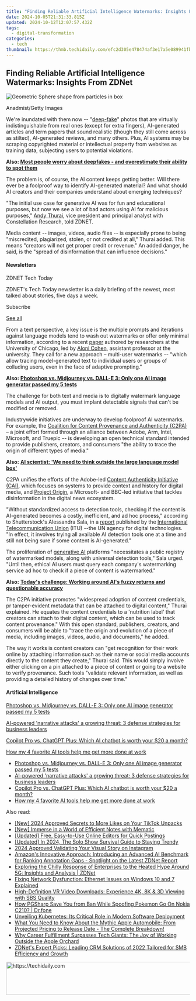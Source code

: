 ```yaml
---
title: "Finding Reliable Artificial Intelligence Watermarks: Insights From ZDNet"
date: 2024-10-05T21:31:33.815Z
updated: 2024-10-12T12:07:57.432Z
tags:
  - digital-transformation
categories:
  - tech
thumbnail: https://thmb.techidaily.com/efc2d305e478474af3e17a5e089941fb3280acaab989de35873f384ab0ed53cb.jpg
---
```


## Finding Reliable Artificial Intelligence Watermarks: Insights From ZDNet

![Geometric Sphere shape from particles in box](https://www.zdnet.com/a/img/resize/ad554cce869576325501fa037301667ea040c55e/2024/08/12/a068c40c-b040-4535-b17c-8de410ecc2e9/gettyimages-1166385570.jpg?auto=webp&precrop=1897,1254,x0,y211&width=1280)

Anadmist/Getty Images

We're inundated with them now -- "[deep-fake](https://www.zdnet.com/article/ai-expert-says-there-are-more-political-deepfakes-than-you-think/)" photos that are virtually indistinguishable from real ones (except for extra fingers), AI-generated articles and term papers that sound realistic (though they still come across as stilted), AI-generated reviews, and many others. Plus, AI systems may be scraping copyrighted material or intellectual property from websites as training data, subjecting users to potential violations. 

**Also: [Most people worry about deepfakes - and overestimate their ability to spot them](https://www.zdnet.com/article/most-people-worry-about-deepfakes-and-overestimate-their-ability-to-spot-them/)**

The problem is, of course, the AI content keeps getting better. Will there ever be a foolproof way to identify AI-generated material? And what should AI creators and their companies understand about emerging techniques? 

"The initial use case for generative AI was for fun and educational purposes, but now we see a lot of bad actors using AI for malicious purposes," [Andy Thurai](https://www.linkedin.com/in/andythurai/#link=%7B%22role%22:%22standard%22,%22href%22:%22https://www.linkedin.com/in/andythurai/%22,%22target%22:%22%5Fblank%22,%22absolute%22:%22%22,%22linkText%22:%22Andy%20Thurai%22%7D), vice president and principal analyst with Constellation Research, told ZDNET. 

Media content -- images, videos, audio files -- is especially prone to being "miscredited, plagiarized, stolen, or not credited at all," Thurai added. This means "creators will not get proper credit or revenue." An added danger, he said, is the "spread of disinformation that can influence decisions." 

#### Newsletters

ZDNET Tech Today

ZDNET's Tech Today newsletter is a daily briefing of the newest, most talked about stories, five days a week.

 Subscribe

[See all](https://www.zdnet.com/newsletters/)

From a text perspective, a key issue is the multiple prompts and iterations against language models tend to wash out watermarks or offer only minimal information, according to a recent [paper](https://usw2.nyl.as/t1/103/3j4yoov0pbq8u4mhcutteiz38/1/1732cddcd0c2ea4c5205bde8d676912176fac55368a0fa36ca76ae234f8b0da9#link=%7B%22role%22:%22standard%22,%22href%22:%22https://usw2.nyl.as/t1/103/3j4yoov0pbq8u4mhcutteiz38/1/1732cddcd0c2ea4c5205bde8d676912176fac55368a0fa36ca76ae234f8b0da9%22,%22target%22:%22%22,%22absolute%22:%22%22,%22linkText%22:%22paper%22%7D) authored by researchers at the University of Chicago, led by [Aloni Cohen](https://aloni.net/#link=%7B%22role%22:%22standard%22,%22href%22:%22https://aloni.net/%22,%22target%22:%22%22,%22absolute%22:%22%22,%22linkText%22:%22Aloni%20Cohen%22%7D), assistant professor at the university. They call for a new approach – multi-user watermarks -- "which allow tracing model-generated text to individual users or groups of colluding users, even in the face of adaptive prompting." 

**Also:** [**Photoshop vs. Midjourney vs. DALL-E 3: Only one AI image generator passed my 5 tests**](https://www.zdnet.com/article/is-photoshops-new-text-to-image-as-good-as-midjourney-and-dall-e-we-test-it-and-see/)

The challenge for both text and media is to digitally watermark language models and AI output, you must implant detectable signals that can't be modified or removed. 

Industrywide initiatives are underway to develop foolproof AI watermarks. For example, the [Coalition for Content Provenance and Authenticity (C2PA)](https://c2pa.org/#link=%7B%22role%22:%22standard%22,%22href%22:%22https://c2pa.org/%22,%22target%22:%22%5Fblank%22,%22absolute%22:%22%22,%22linkText%22:%22Coalition%20for%20Content%20Provenance%20and%20Authenticity%20%28C2PA%29%22%7D) – a joint effort formed through an alliance between Adobe, Arm, Intel, Microsoft, and Truepic -- is developing an open technical standard intended to provide publishers, creators, and consumers "the ability to trace the origin of different types of media." 

**Also:** [**AI scientist: 'We need to think outside the large language model box'**](https://www.zdnet.com/article/ai-scientist-we-need-to-think-outside-the-large-language-model-box/)

C2PA unifies the efforts of the Adobe-led [Content Authenticity Initiative (CAI)](https://contentauthenticity.org/#link=%7B%22role%22:%22standard%22,%22href%22:%22https://contentauthenticity.org/%22,%22target%22:%22%22,%22absolute%22:%22%22,%22linkText%22:%22Content%20Authenticity%20Initiative%20%28CAI%29%22%7D), which focuses on systems to provide context and history for digital media, and [Project Origin](https://www.originproject.info/#link=%7B%22role%22:%22standard%22,%22href%22:%22https://www.originproject.info/%22,%22target%22:%22%22,%22absolute%22:%22%22,%22linkText%22:%22Project%20Origin%22%7D), a Microsoft- and BBC-led initiative that tackles disinformation in the digital news ecosystem.

"Without standardized access to detection tools, checking if the content is AI-generated becomes a costly, inefficient, and ad hoc process," according to Shutterstock's Alessandra Sala, in a [report](https://www.itu.int/hub/2024/05/ai-watermarking-a-watershed-for-multimedia-authenticity/#link=%7B%22role%22:%22standard%22,%22href%22:%22https://www.itu.int/hub/2024/05/ai-watermarking-a-watershed-for-multimedia-authenticity/%22,%22target%22:%22%5Fblank%22,%22absolute%22:%22%22,%22linkText%22:%22report%22%7D) published by the [International Telecommunication Union](https://www.ungeneva.org/en/about/organizations/itu#:~:text=The%20International%20Telecommunication%20Union%20%28ITU,and%20international%20and%20regional%20organizations.) (ITU) --the UN agency for digital technologies. "In effect, it involves trying all available AI detection tools one at a time and still not being sure if some content is AI-generated."

The proliferation of [generative AI](https://www.zdnet.com/article/what-is-generative-ai-and-why-is-it-so-popular-heres-everything-you-need-to-know/) platforms "necessitates a public registry of watermarked models, along with universal detection tools," Sala urged. "Until then, ethical AI users must query each company's watermarking service ad hoc to check if a piece of content is watermarked."

**Also:** [**Today's challenge: Working around AI's fuzzy returns and questionable accuracy**](https://www.zdnet.com/article/todays-challenge-working-around-ais-fuzzy-returns-and-questionable-accuracy/)

The C2PA initiative promotes "widespread adoption of content credentials, pr tamper-evident metadata that can be attached to digital content," Thurai explained. He equates the content credentials to a 'nutrition label' that creators can attach to their digital content, which can be used to track content provenance." With this open standard, publishers, creators, and consumers will be able to "trace the origin and evolution of a piece of media, including images, videos, audio, and documents," he added. 

The way it works is content creators can "get recognition for their work online by attaching information such as their name or social media accounts directly to the content they create," Thurai said. This would simply involve either clicking on a pin attached to a piece of content or going to a website to verify provenance. Such tools "validate relevant information, as well as providing a detailed history of changes over time." 

#### Artificial Intelligence

[Photoshop vs. Midjourney vs. DALL-E 3: Only one AI image generator passed my 5 tests](https://www.zdnet.com/article/is-photoshops-new-text-to-image-as-good-as-midjourney-and-dall-e-we-test-it-and-see/ "Photoshop vs. Midjourney vs. DALL-E 3: Only one AI image generator passed my 5 tests")

[AI-powered 'narrative attacks' a growing threat: 3 defense strategies for business leaders](https://www.zdnet.com/article/ai-powered-narrative-attacks-a-growing-threat-3-defense-strategies-for-business-leaders/ "AI-powered 'narrative attacks' a growing threat: 3 defense strategies for business leaders")

[Copilot Pro vs. ChatGPT Plus: Which AI chatbot is worth your $20 a month?](https://www.zdnet.com/article/copilot-pro-vs-chatgpt-plus-which-is-ai-chatbot-is-worth-your-20-a-month/ "Copilot Pro vs. ChatGPT Plus: Which AI chatbot is worth your $20 a month?")

[How my 4 favorite AI tools help me get more done at work](https://www.zdnet.com/article/how-my-4-favorite-ai-tools-help-me-get-more-done-at-work/ "How my 4 favorite AI tools help me get more done at work")

* [Photoshop vs. Midjourney vs. DALL-E 3: Only one AI image generator passed my 5 tests](https://www.zdnet.com/article/is-photoshops-new-text-to-image-as-good-as-midjourney-and-dall-e-we-test-it-and-see/ "Photoshop vs. Midjourney vs. DALL-E 3: Only one AI image generator passed my 5 tests")
* [AI-powered 'narrative attacks' a growing threat: 3 defense strategies for business leaders](https://www.zdnet.com/article/ai-powered-narrative-attacks-a-growing-threat-3-defense-strategies-for-business-leaders/ "AI-powered 'narrative attacks' a growing threat: 3 defense strategies for business leaders")
* [Copilot Pro vs. ChatGPT Plus: Which AI chatbot is worth your $20 a month?](https://www.zdnet.com/article/copilot-pro-vs-chatgpt-plus-which-is-ai-chatbot-is-worth-your-20-a-month/ "Copilot Pro vs. ChatGPT Plus: Which AI chatbot is worth your $20 a month?")
* [How my 4 favorite AI tools help me get more done at work](https://www.zdnet.com/article/how-my-4-favorite-ai-tools-help-me-get-more-done-at-work/ "How my 4 favorite AI tools help me get more done at work")

<ins class="adsbygoogle"
     style="display:block"
     data-ad-format="autorelaxed"
     data-ad-client="ca-pub-7571918770474297"
     data-ad-slot="1223367746"></ins>

<ins class="adsbygoogle"
     style="display:block"
     data-ad-client="ca-pub-7571918770474297"
     data-ad-slot="8358498916"
     data-ad-format="auto"
     data-full-width-responsive="true"></ins>

<span class="atpl-alsoreadstyle">Also read:</span>
<div><ul>
<li><a href="https://article-knowledge.techidaily.com/new-2024-approved-secrets-to-more-likes-on-your-tiktok-unpacks/"><u>[New] 2024 Approved Secrets to More Likes on Your TikTok Unpacks</u></a></li>
<li><a href="https://fox-blue.techidaily.com/new-immerse-in-a-world-of-efficient-notes-with-mematic/"><u>[New] Immerse in a World of Efficient Notes with Mematic</u></a></li>
<li><a href="https://facebook-record-videos.techidaily.com/updated-free-easy-to-use-online-editors-for-quick-postings/"><u>[Updated] Free, Easy-to-Use Online Editors for Quick Postings</u></a></li>
<li><a href="https://fox-direct.techidaily.com/updated-in-2024-the-solo-show-survival-guide-to-staying-trendy/"><u>[Updated] In 2024, The Solo Show Survival Guide to Staying Trendy</u></a></li>
<li><a href="https://instagram-clips.techidaily.com/2024-approved-validating-your-visual-story-on-instagram/"><u>2024 Approved Validating Your Visual Story on Instagram</u></a></li>
<li><a href="https://app-tips.techidaily.com/amazons-innovative-approach-introducing-an-advanced-ai-benchmark-for-ranking-annotation-gaps-spotlight-on-the-latest-zdnet-report/"><u>Amazon's Innovative Approach: Introducing an Advanced AI Benchmark for Ranking Annotation Gaps - Spotlight on the Latest ZDNet Report</u></a></li>
<li><a href="https://app-tips.techidaily.com/exploring-the-chilly-response-of-enterprises-to-the-heated-hype-around-5g-insights-and-analysis-zdnet/"><u>Exploring the Chilly Response of Enterprises to the Heated Hype Around 5G: Insights and Analysis | ZDNet</u></a></li>
<li><a href="https://common-error.techidaily.com/fixing-network-dysfunction-ethernet-issues-on-windows-10-and-7-explained/"><u>Fixing Network Dysfunction: Ethernet Issues on Windows 10 and 7 Explained</u></a></li>
<li><a href="https://some-knowledge.techidaily.com/high-definition-vr-video-downloads-experience-4k-8k-and-3d-viewing-with-sbs-quality/"><u>High-Definition VR Video Downloads: Experience 4K, 8K & 3D Viewing with SBS Quality</u></a></li>
<li><a href="https://android-pokemon-go.techidaily.com/how-pgsharp-save-you-from-ban-while-spoofing-pokemon-go-on-nokia-c210-drfone-by-drfone-virtual-android/"><u>How PGSharp Save You from Ban While Spoofing Pokemon Go On Nokia C210? | Dr.fone</u></a></li>
<li><a href="https://app-tips.techidaily.com/unveiling-kubernetes-its-critical-role-in-modern-software-deployment/"><u>Unveiling Kubernetes: Its Critical Role in Modern Software Deployment</u></a></li>
<li><a href="https://tech-recovery.techidaily.com/what-you-need-to-know-about-the-mythic-apple-automobile-from-projected-pricing-to-release-date-the-complete-breakdown/"><u>What You Need to Know About the Mythic Apple Automobile: From Projected Pricing to Release Date - The Complete Breakdown!</u></a></li>
<li><a href="https://app-tips.techidaily.com/why-career-fulfillment-surpasses-tech-giants-the-joy-of-working-outside-the-apple-orchard/"><u>Why Career Fulfillment Surpasses Tech Giants: The Joy of Working Outside the Apple Orchard</u></a></li>
<li><a href="https://app-tips.techidaily.com/zdnets-expert-picks-leading-crm-solutions-of-2022-tailored-for-smb-efficiency-and-growth/"><u>ZDNet's Expert Picks: Leading CRM Solutions of 2022 Tailored for SMB Efficiency and Growth</u></a></li>
</ul></div>

<!-- affiliate ads begin -->
<a href="https://aligracehair.sjv.io/c/5597632/1972698/19272" target="_top" id="1972698">
  <img src="//a.impactradius-go.com/display-ad/19272-1972698" border="0" alt="https://techidaily.com" width="728" height="90"/>
</a>
<img height="0" width="0" src="https://aligracehair.sjv.io/i/5597632/1972698/19272" style="position:absolute;visibility:hidden;" border="0" />
<!-- affiliate ads end -->

